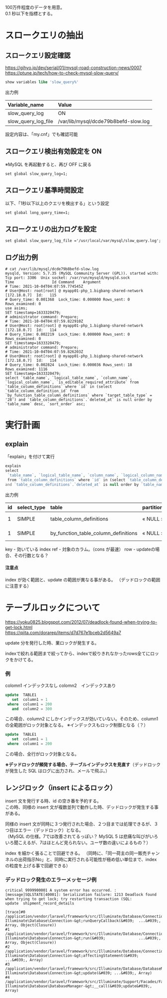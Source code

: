 100万件程度のデータを用意。  
0.1 秒以下を指標とする。  

# スロークエリの抽出

## スロークエリ設定確認
https://gihyo.jp/dev/serial/01/mysql-road-construction-news/0007  
https://ptune.jp/tech/how-to-check-mysql-slow-query/  
```sql
show variables like 'slow_query%'
```

出力例

|  Variable_name        |  Value                                 |
|:----------------------|:---------------------------------------|
|  slow_query_log       |  ON                                    |
|  slow_query_log_file  |  /var/lib/mysql/dcde79b8befd-slow.log  |


設定内容は、「my.cnf」でも確認可能


## スロークエリ検出有効設定を ON
※MySQL を再起動すると、再び OFF に戻る
```
set global slow_query_log=1;
```

## スロークエリ基準時間設定
以下、「1秒以下以上のクエリを検出する」という設定
```
set global long_query_time=1;
```

## スロークエリの出力ログを設定
```
set global slow_query_log_file ='/usr/local/var/mysql/slow_query.log';
```

## ログ出力例
```log
# cat /var/lib/mysql/dcde79b8befd-slow.log
mysqld, Version: 5.7.35 (MySQL Community Server (GPL)). started with:
Tcp port: 3306  Unix socket: /var/run/mysqld/mysqld.sock
Time                 Id Command    Argument
# Time: 2021-10-04T04:07:59.774545Z
# User@Host: root[root] @ myapp01-php_1.bigbang-shared-network [172.18.0.7]  Id:   115
# Query_time: 0.001368  Lock_time: 0.000000 Rows_sent: 0  Rows_examined: 0
use asims;
SET timestamp=1633320479;
# administrator command: Prepare;
# Time: 2021-10-04T04:07:59.822910Z
# User@Host: root[root] @ myapp01-php_1.bigbang-shared-network [172.18.0.7]  Id:   114
# Query_time: 0.002219  Lock_time: 0.000000 Rows_sent: 0  Rows_examined: 0
SET timestamp=1633320479;
# administrator command: Prepare;
# Time: 2021-10-04T04:07:59.826203Z
# User@Host: root[root] @ myapp01-php_1.bigbang-shared-network [172.18.0.7]  Id:   114
# Query_time: 0.002824  Lock_time: 0.000036 Rows_sent: 18  Rows_examined: 1116
SET timestamp=1633320479;
select `table_name`, `logical_table_name`, `column_name`, `logical_column_name`, `is_editable_required_attribute` from `table_column_definitions` where `id` in (select `table_column_definition_id` from `by_function_table_column_definitions` where `target_table_type` = '28') and `table_column_definitions`.`deleted_at` is null order by `table_name` desc, `sort_order` asc;
```

# 実行計画

## explain
「explain」を付けて実行
```php
explain
select 
 `table_name`, `logical_table_name`, `column_name`, `logical_column_name`, `is_editable_required_attribute`
 from `table_column_definitions` where `id` in (select `table_column_definition_id` from `by_function_table_column_definitions` where `target_table_type` = '28') 
and `table_column_definitions`.`deleted_at` is null order by `table_name` desc, `sort_order` asc;
```

出力例

|  id   |  select_type  |  table                                 |  partitions  |  type  |  possible_keys                                 |  key                                           |  key_len   |  ref                                |  rows  |  filtered  |  Extra                                                                     |
|:------|:--------------|:---------------------------------------|:-------------|:-------|:-----------------------------------------------|:-----------------------------------------------|:-----------|:------------------------------------|:-------|:-----------|:---------------------------------------------------------------------------|
|  1    |  SIMPLE       |  table_column_definitions              |  « NULL »    |  ALL   |  PRIMARY                                       |  « NULL »                                      |  « NULL »  |  « NULL »                           |  247   |  10        |  Using where; Using filesort                                               |
|  1    |  SIMPLE       |  by_function_table_column_definitions  |  « NULL »    |  ref   |  by_function_table_column_definitions_index_1  |  by_function_table_column_definitions_index_1  |  8         |  asims.table_column_definitions.id  |  3     |  10        |  Using index condition; Using where; FirstMatch(table_column_definitions)  |


key - 効いている index
ref - 対象のカラム。（cons が最速）
row - updateの場合、その行数となる？

#### 注意点
index が効く範囲と、update の範囲が異なる事がある。
（デッドロックの範囲に注意する）


# テーブルロックについて
https://yoku0825.blogspot.com/2012/07/deadlock-found-when-trying-to-get-lock.html  
https://qiita.com/dorarep/items/d7d767e1bceb2d5649a7

update 分を発行した時、業ロックが発生する。  

indexで絞れる範囲まで絞ってから、indexで絞りきれなかったrows全てにロックをかけてる。  

### 例
colomn1  インデックスなし
colomn2　インデックスあり

```sql
update  TABLE1
   set  column1 = 1
 where  column1 = 200
   and  column2 = 300
```
この場合、column2 にしかインデックスが効いていない。そのため、column1 の全範囲がロック対象となる。
※インデックスもロック制御となる（？）


```sql
update  TABLE1
   set  column1 = 1
 where  column1 = 200
```
この場合、全行がロック対象となる。

**※デッドロックが頻発する場合、テーブルインデックスを見直す**（デッドロックが発生した SQL はログに出力され、メールで飛ぶ。）


## レンジロック（insert によるロック）
insert 文を発行する時、id の空き番を予約する。  
この時、同様の insert 文が複数並列で動作した時、デッドロックが発生する事がある。  

同様の insert 文が同時に３つ発行された場合、２つ目までは処理できるが、３つ目はエラー（デッドロック）となる。  
（MySQL の仕様。7では改善されてるっぽい？  MySQL 5 は悲痛な叫びがいろいろ聞こえるが、7はほとんど見られない。ユーザ数の違いによるもの？）  

index を細かく張ることで回避できる。
（同時に、「同一荷主の同一販売チャンネルの出荷指示No」と、同時に実行される可能性が極め低い単位まで、index の粒度を上げる事で回避できる）



### デッドロック発生のエラーメッセージ例
```log
critical 9999900001 A system error has occurred. :[message]SQLSTATE[40001]: Serialization failure: 1213 Deadlock found when trying to get lock; try restarting transaction (SQL:          update  shipment_record_details

[trace]#0 /application/vendor/laravel/framework/src/Illuminate/Database/Connection.php(631): Illuminate\Database\Connection-&gt;runQueryCallback(&#039;  ...&#039;, Array, Object(Closure))
#1 /application/vendor/laravel/framework/src/Illuminate/Database/Connection.php(496): Illuminate\Database\Connection-&gt;run(&#039;               ...&#039;, Array, Object(Closure))
#2 /application/vendor/laravel/framework/src/Illuminate/Database/Connection.php(429): Illuminate\Database\Connection-&gt;affectingStatement(&#039;    ...&#039;, Array)
#3 /application/vendor/laravel/framework/src/Illuminate/Database/DatabaseManager.php(367): Illuminate\Database\Connection-&gt;update(&#039; ...&#039;, Array)
#4 /application/vendor/laravel/framework/src/Illuminate/Support/Facades/Facade.php(261): Illuminate\Database\DatabaseManager-&gt;__call(&#039;update&#039;, Array)
```
